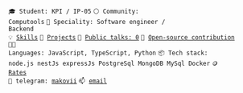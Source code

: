 <code>🎓 Student: KPI / IP-05</code>
<code>⚪ Community: Computools</code>
<code>👷 Speciality: Software engineer / Backend</code><br>
<code>💡 [Skills](SKILLS.md)</code>
<code>🧻 [Projects](PROJECTS.md)</code>
<code>📢 [Public talks: 0](TALKS.md)</code>
<code>👀 [Open-source contribution](CONTRIBUTION.md)</code><br>
<code>🧑‍💻 Languages: JavaScript, TypeScript, Python</code>
<code>📦 Tech stack: node.js nestJs expressJs PostgreSql MongoDB MySql Docker</code>
<code>🪙 [Rates](RATES.md)</code><br>
<code>💬 telegram: [makovii]()</code>
<code>📫 [email](mailto:mail@gmail.com)</code>

